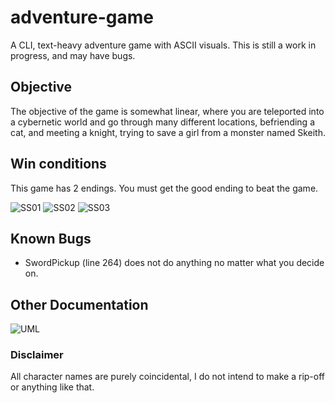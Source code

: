 # adventure-game
A CLI, text-heavy adventure game with ASCII visuals.
This is still a work in progress, and may have bugs.

## Objective
The objective of the game is somewhat linear, where you are teleported into a cybernetic world and go through many different locations, befriending a cat, and meeting a knight, trying to save a girl from a monster named Skeith.
## Win conditions
This game has 2 endings. You must get the good ending to beat the game.


![SS01](https://i.imgur.com/MS4bnoZ.png)
![SS02](https://i.imgur.com/A5sEBdO.png)
![SS03](https://i.imgur.com/Soj6TIk.png)


## Known Bugs
- SwordPickup (line 264) does not do anything no matter what you decide on.

## Other Documentation
![UML](https://i.imgur.com/roczGsg.png)

### Disclaimer
All character names are purely coincidental, I do not intend to make a rip-off or anything like that.
